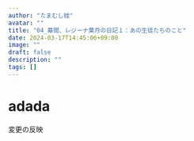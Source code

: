 ```yaml
---
author: "たまむし蛙"
avatar: ""
title: "04_幕間、レジーナ葉月の日記１：あの生徒たちのこと"
date: 2024-03-17T14:45:06+09:00
image: ""
draft: false
description: ""
tags: []
---
```


# adada
変更の反映